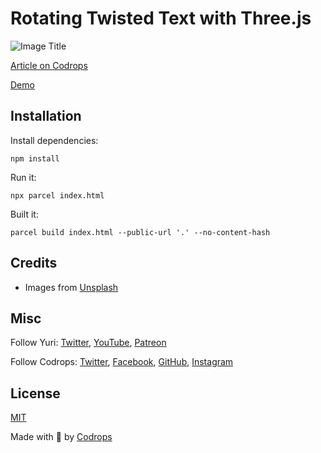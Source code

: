 # Rotating Twisted Text with Three.js

![Image Title](https://generative-placeholders.glitch.me/image?width=800&height=600")

[Article on Codrops](https://tympanus.net/codrops/?p=69794)

[Demo](http://tympanus.net/Development/TwistedText/)


## Installation

Install dependencies:

```
npm install
```

Run it:

```
npx parcel index.html
```

Built it:

```
parcel build index.html --public-url '.' --no-content-hash
```

## Credits

- Images from [Unsplash](https://unsplash.com/)

## Misc

Follow Yuri: [Twitter](https://twitter.com/akella), [YouTube](https://www.youtube.com/@akella_/featured), [Patreon](https://www.patreon.com/allyourhtml) 

Follow Codrops: [Twitter](http://www.twitter.com/codrops), [Facebook](http://www.facebook.com/codrops), [GitHub](https://github.com/codrops), [Instagram](https://www.instagram.com/codropsss/)

## License
[MIT](LICENSE)

Made with :blue_heart:  by [Codrops](http://www.codrops.com)





